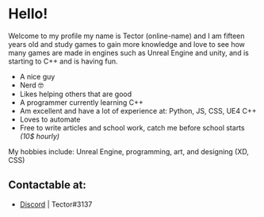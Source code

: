 # Hello!

Welcome to my profile my name is Tector (online-name) and I am fifteen years old and study games to gain more knowledge and love to see how many games are made in engines such as Unreal Engine and unity, and is starting to C++ and is having fun.

- A nice guy
- Nerd 🤓
- Likes helping others that are good
- A programmer currently learning C++
- Am excellent and have a lot of experience at: Python, JS, CSS, UE4 C++
- Loves to automate
- Free to write articles and school work, catch me before school starts *(10$ hourly)*

My hobbies include: Unreal Engine, programming, art, and designing (XD, CSS) 


## Contactable at:
- [Discord](https://discord.com/) | Tector#3137
